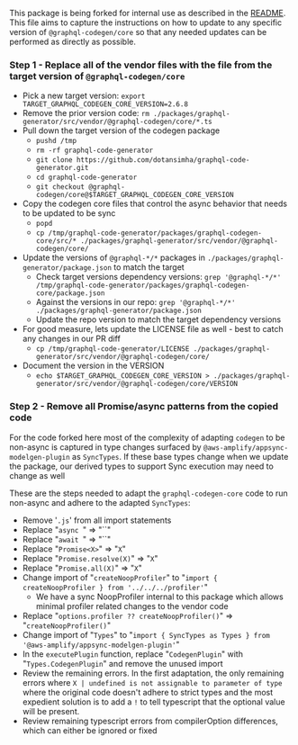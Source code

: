 
This package is being forked for internal use as described in the [README](README.md). This file aims to capture the instructions on
how to update to any specific version of `@graphql-codegen/core` so that any needed updates can be performed as directly as possible.

### Step 1 - Replace all of the vendor files with the file from the target version of `@graphql-codegen/core`
- Pick a new target version: `export TARGET_GRAPHQL_CODEGEN_CORE_VERSION=2.6.8`
- Remove the prior version code: `rm ./packages/graphql-generator/src/vendor/@graphql-codegen/core/*.ts`
- Pull down the target version of the codegen package
  - `pushd /tmp`
  - `rm -rf graphql-code-generator`
  - `git clone https://github.com/dotansimha/graphql-code-generator.git`
  - `cd graphql-code-generator`
  - `git checkout @graphql-codegen/core@$TARGET_GRAPHQL_CODEGEN_CORE_VERSION`
- Copy the codegen core files that control the async behavior that needs to be updated to be sync
  - `popd`
  - `cp /tmp/graphql-code-generator/packages/graphql-codegen-core/src/* ./packages/graphql-generator/src/vendor/@graphql-codegen/core/`
- Update the versions of `@graphql-*/*` packages in `./packages/graphql-generator/package.json` to match the target
  - Check target versions dependency versions: `grep '@graphql-*/*' /tmp/graphql-code-generator/packages/graphql-codegen-core/package.json`
  - Against the versions in our repo: `grep '@graphql-*/*' ./packages/graphql-generator/package.json`
  - Update the repo version to match the target dependency versions
- For good measure, lets update the LICENSE file as well - best to catch any changes in our PR diff
  - `cp /tmp/graphql-code-generator/LICENSE ./packages/graphql-generator/src/vendor/@graphql-codegen/core/`
- Document the version in the VERSION
  - `echo $TARGET_GRAPHQL_CODEGEN_CORE_VERSION > ./packages/graphql-generator/src/vendor/@graphql-codegen/core/VERSION`

### Step 2 - Remove all Promise/async patterns from the copied code

For the code forked here most of the complexity of adapting `codegen` to be non-async is captured in type changes surfaced by `@aws-amplify/appsync-modelgen-plugin` as `SyncTypes`. If these base types change when we update the package, our derived types to support Sync execution may need to change as well

These are the steps needed to adapt the `graphql-codegen-core` code to run non-async and adhere to the adapted `SyncTypes`:
- Remove '`.js`' from all import statements
- Replace "`async `" => "``"
- Replace "`await `" => "``"
- Replace "`Promise<X>`" => "`X`"
- Replace "`Promise.resolve(X)`" => "`X`"
- Replace "`Promise.all(X)`" => "`X`"
- Change import of "`createNoopProfiler`" to "`import { createNoopProfiler } from '../../../profiler'`"
  - We have a sync NoopProfiler internal to this package which allows minimal profiler related changes to the vendor code
- Replace "`options.profiler ?? createNoopProfiler()`" => "`createNoopProfiler()`"
- Change import of "`Types`" to "`import { SyncTypes as Types } from '@aws-amplify/appsync-modelgen-plugin'`"
- In the `executePlugin` function, replace "`CodegenPlugin`" with "`Types.CodegenPlugin`" and remove the unused import
- Review the remaining errors. In the first adaptation, the only remaining errors where `X | undefined is not assignable to parameter of type` where the original code doesn't adhere to strict types and the most expedient solution is to add a `!` to tell typescript that the optional value will be present.
- Review remaining typescript errors from compilerOption differences, which can either be ignored or fixed